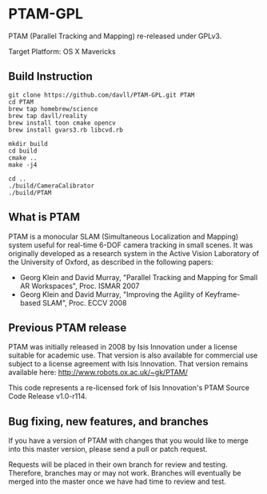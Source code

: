 PTAM-GPL
========

PTAM (Parallel Tracking and Mapping) re-released under GPLv3.

Target Platform: OS X Mavericks

Build Instruction
-----------------

    git clone https://github.com/davll/PTAM-GPL.git PTAM
    cd PTAM
    brew tap homebrew/science
    brew tap davll/reality
    brew install toon cmake opencv
    brew install gvars3.rb libcvd.rb
    
    mkdir build
    cd build
    cmake ..
    make -j4
    
    cd ..
    ./build/CameraCalibrator
    ./build/PTAM

What is PTAM
------------

PTAM is a monocular SLAM (Simultaneous Localization and Mapping) system useful for real-time
6-DOF camera tracking in small scenes. It was originally developed as a research system in the Active 
Vision Laboratory of the University of Oxford, as described in the following papers:

- Georg Klein and David Murray, "Parallel Tracking and Mapping for Small AR Workspaces", Proc. ISMAR 2007
- Georg Klein and David Murray, "Improving the Agility of Keyframe-based SLAM", Proc. ECCV 2008


Previous PTAM release
---------------------

PTAM was initially released in 2008 by Isis Innovation under a license suitable for
academic use. That version is also available for commercial use subject to a license
agreement with Isis Innovation. That version remains available here:
http://www.robots.ox.ac.uk/~gk/PTAM/

This code represents a re-licensed fork of Isis Innovation's PTAM Source Code Release v1.0-r114.


Bug fixing, new features, and branches
--------------------------------------

If you have a version of PTAM with changes that you would like to merge into this master version, please send a pull or patch request.

Requests will be placed in their own branch for review and testing. Therefore, branches may or may not work. Branches will eventually be merged into the master once we have had time to review and test.
